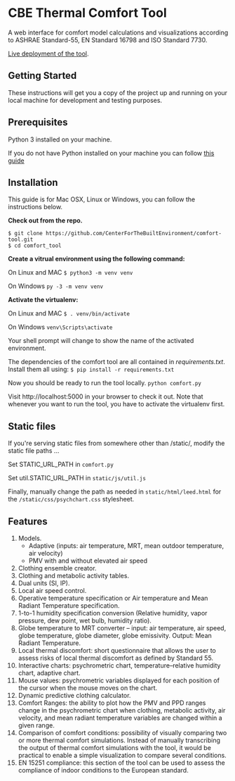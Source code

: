 # CBE Thermal Comfort Tool

A web interface for comfort model calculations and visualizations according to ASHRAE Standard-55, EN Standard 16798 and ISO Standard 7730. 

[Live deployment of the tool](http://comfort.cbe.berkeley.edu/).

## Getting Started

These instructions will get you a copy of the project up and running on your local machine for development and testing purposes.

## Prerequisites

Python 3 installed on your machine.

If you do not have Python installed on your machine you can follow [this guide](https://wiki.python.org/moin/BeginnersGuide/Download)

## Installation

This guide is for Mac OSX, Linux or Windows, you can follow the instructions below.

**Check out from the repo.**
```
$ git clone https://github.com/CenterForTheBuiltEnvironment/comfort-tool.git
$ cd comfort_tool
```
**Create a vitrual environment using the following command:**

On Linux and MAC ` $ python3 -m venv venv `

On Windows ` py -3 -m venv venv `

**Activate the virtualenv:**

On Linux and MAC ` $ . venv/bin/activate `

On Windows ` venv\Scripts\activate `

Your shell prompt will change to show the name of the activated environment.

The dependencies of the comfort tool are all contained in *requirements.txt*. 
Install them all using:
`$ pip install -r requirements.txt`

Now you should be ready to run the tool locally.
`python comfort.py`

Visit http://localhost:5000 in your browser to check it out. 
Note that whenever you want to run the tool, you have to activate the virtualenv first.

## Static files
If you're serving static files from somewhere other than /static/, modify the static file paths ...

Set STATIC_URL_PATH in `comfort.py`

Set util.STATIC_URL_PATH in `static/js/util.js`

Finally, manually change the path as needed in `static/html/leed.html` for the `/static/css/psychchart.css` stylesheet.

Features
--------
1. Models.
    * Adaptive (inputs: air temperature, MRT, mean outdoor temperature, air velocity)
    * PMV with and without elevated air speed
2. Clothing ensemble creator.
3. Clothing and metabolic activity tables.
4. Dual units (SI, IP).
5. Local air speed control.
6. Operative temperature specification or Air temperature and Mean Radiant Temperature specification.
7. 1-to-1 humidity specification conversion (Relative humidity, vapor pressure, dew point, wet bulb, humidity ratio).
8. Globe temperature to MRT converter – input: air temperature, air speed, globe temperature, globe diameter, globe emissivity. Output: Mean Radiant Temperature.
9. Local thermal discomfort: short questionnaire that allows the user to assess risks of local thermal discomfort as defined by Standard 55.
10. Interactive charts: psychrometric chart, temperature–relative humidity chart, adaptive chart.
11. Mouse values: psychrometric variables displayed for each position of the cursor when the mouse moves on the chart.
12. Dynamic predictive clothing calculator.
13. Comfort Ranges: the ability to plot how the PMV and PPD ranges change in the psychrometric chart when clothing, metabolic activity, air velocity, and mean radiant temperature variables are changed within a given range.
14. Comparison of comfort conditions: possibility of visually comparing two or more thermal comfort simulations. Instead of manually transcribing the output of thermal comfort simulations with the tool, it would be practical to enable a simple visualization to compare several conditions.
15. EN 15251 compliance: this section of the tool can be used to assess the compliance of indoor conditions to the European standard.
